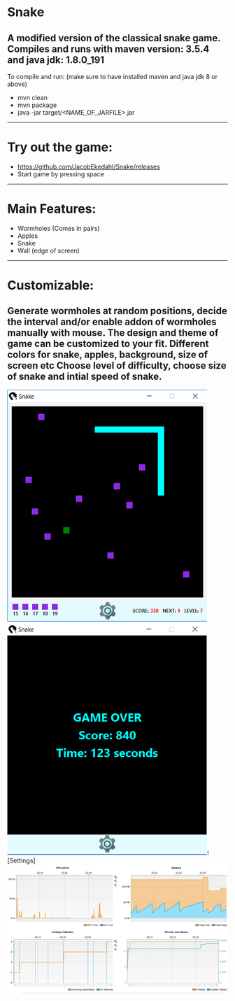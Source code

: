 # Snake
A modified version of the classical snake game.
Compiles and runs with maven version: 3.5.4 and java jdk: 1.8.0_191
-------------------------------------------------------------------
To compile and run: (make sure to have installed maven and java jdk 8 or above)
* mvn clean
* mvn package
* java -jar target/<NAME_OF_JARFILE>.jar
-------------------------------------------------------------------
# Try out the game:
 * https://github.com/JacobEkedahl/Snake/releases
 * Start game by pressing space
-------------------------------------------------------------------
# Main Features:
 * Wormholes (Comes in pairs)
 * Apples
 * Snake
 * Wall (edge of screen) 
 ------------------------------------------------------------------
# Customizable:
Generate wormholes at random positions, decide the interval and/or enable addon of wormholes manually with mouse.
The design and theme of game can be customized to your fit. Different colors for snake, apples, background, size of screen etc
Choose level of difficulty, choose size of snake and intial speed of snake.
--------------------------------------------------------------------
![In Game](https://github.com/JacobEkedahl/Snake/blob/master/snake/src/main/resources/preview/gamedark.png?raw=true "In Game")![Game Over](https://github.com/JacobEkedahl/Snake/blob/master/snake/src/main/resources/preview/gameoverdark.png?raw=true "Game Over")![Settings]
![Stats](https://github.com/JacobEkedahl/Snake/blob/master/snake/src/main/resources/preview/statistics.PNG?raw=true "Stats")
